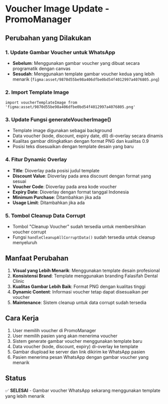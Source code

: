 # Voucher Image Update - PromoManager

## Perubahan yang Dilakukan

### 1. Update Gambar Voucher untuk WhatsApp
- **Sebelum**: Menggunakan gambar voucher yang dibuat secara programatik dengan canvas
- **Sesudah**: Menggunakan template gambar voucher kedua yang lebih menarik (`figma:asset/9870d55be98a406dfbe0bd54f4012997a4076805.png`)

### 2. Import Template Image
```tsx
import voucherTemplateImage from 'figma:asset/9870d55be98a406dfbe0bd54f4012997a4076805.png'
```

### 3. Update Fungsi generateVoucherImage()
- Template image digunakan sebagai background
- Data voucher (kode, discount, expiry date, dll) di-overlay secara dinamis
- Kualitas gambar ditingkatkan dengan format PNG dan kualitas 0.9
- Posisi teks disesuaikan dengan template desain yang baru

### 4. Fitur Dynamic Overlay
- **Title**: Dioverlay pada posisi judul template
- **Discount Value**: Dioverlay pada area discount dengan format yang sesuai
- **Voucher Code**: Dioverlay pada area kode voucher
- **Expiry Date**: Dioverlay dengan format tanggal Indonesia
- **Minimum Purchase**: Ditambahkan jika ada
- **Usage Limit**: Ditambahkan jika ada

### 5. Tombol Cleanup Data Corrupt
- Tombol "Cleanup Voucher" sudah tersedia untuk membersihkan voucher corrupt
- Fungsi `handleCleanupAllCorruptData()` sudah tersedia untuk cleanup menyeluruh

## Manfaat Perubahan

1. **Visual yang Lebih Menarik**: Menggunakan template desain profesional
2. **Konsistensi Brand**: Template menggunakan branding Falasifah Dental Clinic
3. **Kualitas Gambar Lebih Baik**: Format PNG dengan kualitas tinggi
4. **Dynamic Content**: Informasi voucher tetap dapat disesuaikan per voucher
5. **Maintenance**: Sistem cleanup untuk data corrupt sudah tersedia

## Cara Kerja

1. User memilih voucher di PromoManager
2. User memilih pasien yang akan menerima voucher
3. Sistem generate gambar voucher menggunakan template baru
4. Data voucher (kode, discount, expiry) di-overlay ke template
5. Gambar diupload ke server dan link dikirim ke WhatsApp pasien
6. Pasien menerima pesan WhatsApp dengan gambar voucher yang menarik

## Status
✅ **SELESAI** - Gambar voucher WhatsApp sekarang menggunakan template yang lebih menarik